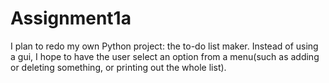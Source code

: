 # Assignment1a
I plan to redo my own Python project: the to-do list maker. Instead of using a gui, I hope to have the user select an option from a menu(such as adding or deleting something, or printing out the whole list).

